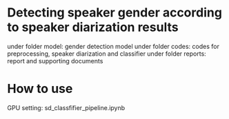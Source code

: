 # Detecting speaker gender according to speaker diarization results
under folder model: gender detection model
under folder codes: codes for preprocessing, speaker diarization and classifier
under folder reports: report and supporting documents 
# How to use
GPU setting: sd_classfifier_pipeline.ipynb